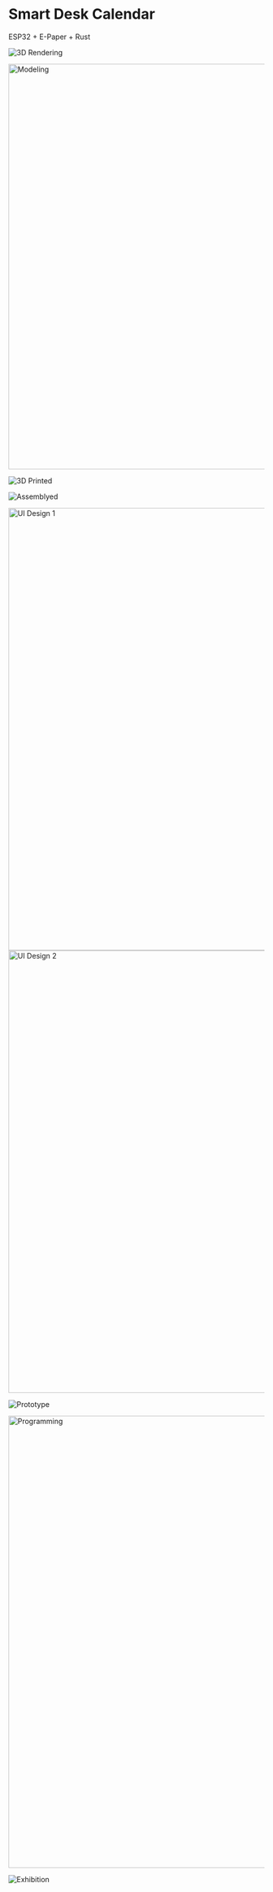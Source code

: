 # Smart Desk Calendar

ESP32 + E-Paper + Rust

![3D Rendering](https://github.com/user-attachments/assets/3d58bf69-45bb-4318-81f1-b95c17ab4492)

<img width="1225" height="797" alt="Modeling" src="https://github.com/user-attachments/assets/a925b392-a06a-47f0-9428-ba42cc596289" />

![3D Printed](https://github.com/user-attachments/assets/913c3dbc-10f7-47a1-8e1a-320f486e93c2)

![Assemblyed](https://github.com/user-attachments/assets/980f808f-d1c2-425e-bf62-9c17cf80de9e)

<img width="1390" height="870" alt="UI Design 1" src="https://github.com/user-attachments/assets/1a43e05b-c409-4dc7-beb1-f730da2a0331" />

<img width="1390" height="870" alt="UI Design 2" src="https://github.com/user-attachments/assets/4c37c2cf-d61c-4b98-9770-6eadfdc044bd" />

![Prototype](https://github.com/user-attachments/assets/dc9b988d-63a7-4a29-86df-8213d8a57c82)

<img width="1420" height="889" alt="Programming" src="https://github.com/user-attachments/assets/aaaf19e1-1be7-4b32-a0eb-5e80741dc610" />

![Exhibition](https://github.com/user-attachments/assets/ff260d11-ae86-4a77-9c2b-d864aea34755)
